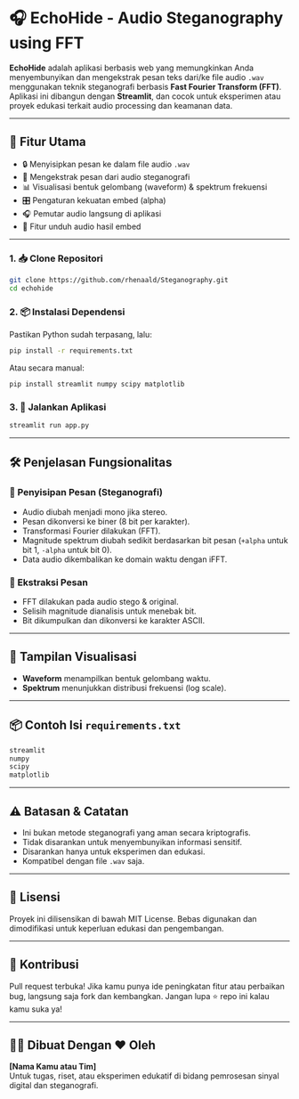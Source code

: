 # 🎧 EchoHide - Audio Steganography using FFT

**EchoHide** adalah aplikasi berbasis web yang memungkinkan Anda menyembunyikan dan mengekstrak pesan teks dari/ke file audio `.wav` menggunakan teknik steganografi berbasis **Fast Fourier Transform (FFT)**. Aplikasi ini dibangun dengan **Streamlit**, dan cocok untuk eksperimen atau proyek edukasi terkait audio processing dan keamanan data.

---

## 📌 Fitur Utama

- 🔒 Menyisipkan pesan ke dalam file audio `.wav`
- 🧠 Mengekstrak pesan dari audio steganografi
- 📊 Visualisasi bentuk gelombang (waveform) & spektrum frekuensi
- 🎛️ Pengaturan kekuatan embed (alpha)
- 🎧 Pemutar audio langsung di aplikasi
- 💾 Fitur unduh audio hasil embed

---

### 1. 📥 Clone Repositori

```bash
git clone https://github.com/rhenaald/Steganography.git
cd echohide
```

### 2. 📦 Instalasi Dependensi

Pastikan Python sudah terpasang, lalu:

```bash
pip install -r requirements.txt
```

Atau secara manual:

```bash
pip install streamlit numpy scipy matplotlib
```

### 3. 🚀 Jalankan Aplikasi

```bash
streamlit run app.py
```

---

## 🛠️ Penjelasan Fungsionalitas

### 🔸 Penyisipan Pesan (Steganografi)
- Audio diubah menjadi mono jika stereo.
- Pesan dikonversi ke biner (8 bit per karakter).
- Transformasi Fourier dilakukan (FFT).
- Magnitude spektrum diubah sedikit berdasarkan bit pesan (`+alpha` untuk bit 1, `-alpha` untuk bit 0).
- Data audio dikembalikan ke domain waktu dengan iFFT.

### 🔸 Ekstraksi Pesan
- FFT dilakukan pada audio stego & original.
- Selisih magnitude dianalisis untuk menebak bit.
- Bit dikumpulkan dan dikonversi ke karakter ASCII.

---

## 🎨 Tampilan Visualisasi
- **Waveform** menampilkan bentuk gelombang waktu.
- **Spektrum** menunjukkan distribusi frekuensi (log scale).

---

## 📦 Contoh Isi `requirements.txt`

```txt
streamlit
numpy
scipy
matplotlib
```

---

## ⚠️ Batasan & Catatan

- Ini bukan metode steganografi yang aman secara kriptografis.
- Tidak disarankan untuk menyembunyikan informasi sensitif.
- Disarankan hanya untuk eksperimen dan edukasi.
- Kompatibel dengan file `.wav` saja.

---

## 📜 Lisensi

Proyek ini dilisensikan di bawah MIT License. Bebas digunakan dan dimodifikasi untuk keperluan edukasi dan pengembangan.

---

## 🙋 Kontribusi

Pull request terbuka! Jika kamu punya ide peningkatan fitur atau perbaikan bug, langsung saja fork dan kembangkan. Jangan lupa ⭐ repo ini kalau kamu suka ya!

---

## 👨‍💻 Dibuat Dengan ❤️ Oleh

**[Nama Kamu atau Tim]**  
Untuk tugas, riset, atau eksperimen edukatif di bidang pemrosesan sinyal digital dan steganografi.
